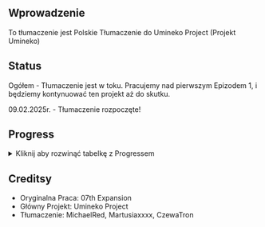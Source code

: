 ## Wprowadzenie
To tłumaczenie jest Polskie Tłumaczenie do Umineko Project (Projekt Umineko)
## Status
Ogółem - Tłumaczenie jest w toku. Pracujemy nad pierwszym Epizodem 1, i będziemy kontynuować ten projekt aż do skutku.

09.02.2025r. - Tłumaczenie rozpoczęte!
## Progress

<details>
<summary>Kliknij aby rozwinąć tabelkę z Progressem</summary>

|  Epizod  | Tłumaczenie | Korekta | Czytanie testowe |                     Całkowity Progress                     |
|----------|-------------|---------|------------------|------------------------------------------------------------|
| 1        | 0%          | 0%      | 0%               | 🟥🟥🟥🟥🟥🟥🟥🟥🟥🟥🟥🟥🟥🟥🟥🟥🟥🟥🟥🟥 0% |
| 2        | 0%          | 0%      | 0%               | 🟥🟥🟥🟥🟥🟥🟥🟥🟥🟥🟥🟥🟥🟥🟥🟥🟥🟥🟥🟥🟥 0% |
| 3        | 0%          | 0%      | 0%               | 🟥🟥🟥🟥🟥🟥🟥🟥🟥🟥🟥🟥🟥🟥🟥🟥🟥🟥🟥🟥🟥 0% |
| 4        | 0%          | 0%      | 0%               | 🟥🟥🟥🟥🟥🟥🟥🟥🟥🟥🟥🟥🟥🟥🟥🟥🟥🟥🟥🟥🟥🟥 0% |
| 5        | 0%          | 0%      | 0%               | 🟥🟥🟥🟥🟥🟥🟥🟥🟥🟥🟥🟥🟥🟥🟥🟥🟥🟥 0% |
| 6        | 0%          | 0%      | 0%               | 🟥🟥🟥🟥🟥🟥🟥🟥🟥🟥🟥🟥🟥🟥🟥🟥🟥🟥🟥🟥🟥 0% |
| 7        | 0%          | 0%      | 0%               | 🟥🟥🟥🟥🟥🟥🟥🟥🟥🟥🟥🟥🟥🟥🟥🟥🟥🟥🟥🟥🟥 0% |
| 8        | 0%          | 0%      | 0%               | 🟥🟥🟥🟥🟥🟥🟥🟥🟥🟥🟥🟥🟥🟥🟥🟥🟥🟥🟥 0% |
|   Menu   |             |         |                  | 0% |
| Grafiki  |             |         |                  | 0% |

Legenda:
- 🟩 Ukończony
- 🟥 Nie rozpoczęty/W toku

</details>

## Creditsy
- Oryginalna Praca: 07th Expansion
- Główny Projekt: Umineko Project
- Tłumaczenie: MichaelRed, Martusiaxxxx, CzewaTron
